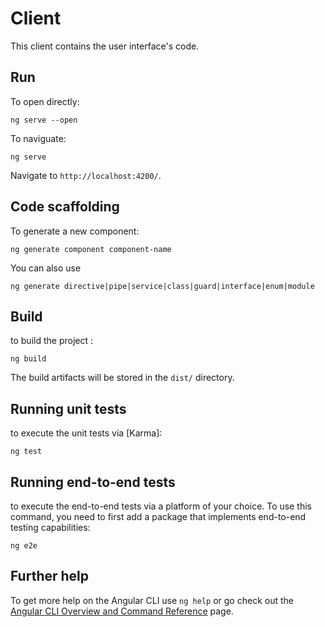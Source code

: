 # Client
This client contains the user interface's code.

## Run
To open directly:
```
ng serve --open
```

To naviguate:
```
ng serve
```
Navigate to `http://localhost:4200/`.

## Code scaffolding
To generate a new component:

```
ng generate component component-name
``` 

You can also use 

```
ng generate directive|pipe|service|class|guard|interface|enum|module
```

## Build
to build the project : 

```
ng build
```  

The build artifacts will be stored in the `dist/` directory.

## Running unit tests
to execute the unit tests via [Karma]:

```
ng test
``` 

## Running end-to-end tests
to execute the end-to-end tests via a platform of your choice. To use this command, you need to first add a package that implements end-to-end testing capabilities:

```
ng e2e
```

## Further help

To get more help on the Angular CLI use `ng help` or go check out the [Angular CLI Overview and Command Reference](https://angular.io/cli) page.
